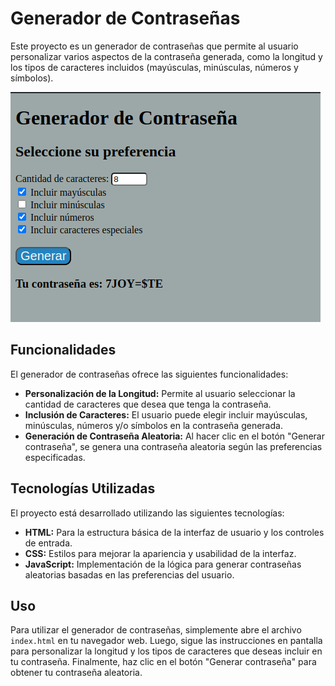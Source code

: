 # Generador de Contraseñas

Este proyecto es un generador de contraseñas que permite al usuario personalizar varios aspectos de la contraseña generada, como la longitud y los tipos de caracteres incluidos (mayúsculas, minúsculas, números y símbolos).

![Vista previa del generador](GeneradorPassword.png)

## Funcionalidades

El generador de contraseñas ofrece las siguientes funcionalidades:

- **Personalización de la Longitud:** Permite al usuario seleccionar la cantidad de caracteres que desea que tenga la contraseña.
- **Inclusión de Caracteres:** El usuario puede elegir incluir mayúsculas, minúsculas, números y/o símbolos en la contraseña generada.
- **Generación de Contraseña Aleatoria:** Al hacer clic en el botón "Generar contraseña", se genera una contraseña aleatoria según las preferencias especificadas.

## Tecnologías Utilizadas

El proyecto está desarrollado utilizando las siguientes tecnologías:

- **HTML:** Para la estructura básica de la interfaz de usuario y los controles de entrada.
- **CSS:** Estilos para mejorar la apariencia y usabilidad de la interfaz.
- **JavaScript:** Implementación de la lógica para generar contraseñas aleatorias basadas en las preferencias del usuario.

## Uso

Para utilizar el generador de contraseñas, simplemente abre el archivo `index.html` en tu navegador web. Luego, sigue las instrucciones en pantalla para personalizar la longitud y los tipos de caracteres que deseas incluir en tu contraseña. Finalmente, haz clic en el botón "Generar contraseña" para obtener tu contraseña aleatoria.
